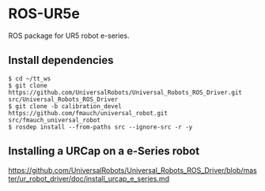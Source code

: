 # ROS-UR5e
ROS package for UR5 robot e-series.


## Install dependencies

    $ cd ~/tt_ws
    $ git clone https://github.com/UniversalRobots/Universal_Robots_ROS_Driver.git src/Universal_Robots_ROS_Driver
    $ git clone -b calibration_devel https://github.com/fmauch/universal_robot.git src/fmauch_universal_robot
    $ rosdep install --from-paths src --ignore-src -r -y

## Installing a URCap on a e-Series robot

https://github.com/UniversalRobots/Universal_Robots_ROS_Driver/blob/master/ur_robot_driver/doc/install_urcap_e_series.md
